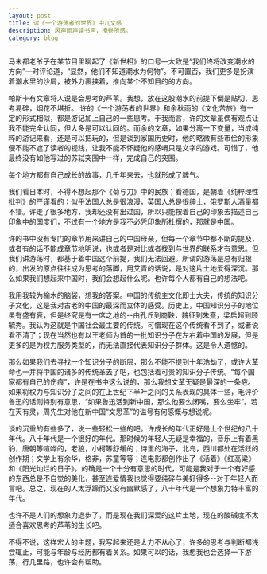 ```yaml
---
layout: post
title: 读《一个游荡者的世界》中几文感
description: 风声雨声读书声，掩卷所感。
category: blog
---
```


马未都老爷子在某节目里聊起了《新世相》的口号—大致是“我们终将改变潮水的方向”—时评论道，“显然，他们不知道潮水为何物”。不可置否，我们更多是扮演着潮水里的沙屑，被外力裹挟着，推向某个不知目的的方向。

帕斯卡有文章将人说是会思考的芦苇。我想，放在这股潮水的前提下倒是贴切，思考易碎，烟花不堪折。
许的《一个游荡者的世界》和余秋雨的《文化苦旅》有一定的形式相似，都是游记加上自己的一些思考。于我而言，许的文章虽偶有观点让我不能完全认同，但大多是可以认同的。而余的文章，如果分离一下变量，当成纯粹的游记来看，还是可以把玩的，但是谈到家国历史时，他的略微有些市侩的形象便不能不遮了读者的视线，让我不能不怀疑他的感喟只是文字的游戏。可惜了，他最终没有如他写过的苏轼突围中一样，完成自己的突围。

每个地方都有自己成长的故事，几千年来去，也就形成了脾气。

我们看日本时，不得不想起那个《菊与刀》中的民族；看德国，是朝着《纯粹理性批判》的严谨看的；似乎法国人总是很浪漫，英国人总是很绅士，俄罗斯人酒量都不错。许走了很多地方，我却还没有出过国，所以只能按着自己的印象去描述自己印象中的国度们，不过有一个地方是我不必凭印象所杜撰的，那就是中国。

许的书中没有专门的章节用来讲自己的中国母亲，但每一个章节中都不断的提及，或者有的话不能成章节地明说，也或者是对比或者找到与世界的联系才有意思。但我们讲游荡时，都基于着中国这个前提，我们无法回避。所谓的游荡是总有归根的，出发的原点往往成为思考的落脚，用艾青的话说，是对这片土地爱得深沉。那么如果我们想起来中国时，我们会想起什么呢。也许每个人都有自己的想法吧。

我用我较为榆木的脑袋，想我的答案。中国的传统主文化即士大夫，传统的知识分子文化，这是我对古老的中国的最深而立体的感受。历史上，中国知识分子的地位虽有盛有衰，但是终究是有一席之地的--由孔丘到商鞅，魏征到朱熹，梁启超到顾毓秀。我认为这就是中国社会最主要的传统。可惜现在这个传统看不到了，或者说看不清了；现在当然也有以王老师为首的一批知识分子在左右着中国的发展，但是更多的是为权力服务类型的，而无法直接代表知识分子群体。这是令人遗憾的。

那么如果我们去寻找一个知识分子的断层，那么不能不提到十年浩劫了，或许大革命也一并将中国的诸多的传统革去了吧，也包括着可贵的知识分子传统。“每个国家都有自己的伤痕”，许是在书中这么说的，那么我想文革无疑是最深的一条疤。如果将权力与知识分子之间的在上世纪下半叶之间的关系表现的具体一些，毛评价鲁迅的话则特别有意思，“如果鲁迅活到新中国，那么他要么闭嘴，要么坐牢”。若在天有灵，周先生对他在新中国“文思革”的谥号有何感慨与想说呢。

谈的沉重的有些多了，说一些轻松一些的吧。许成长的年代正好是上个世纪的八十年代。八十年代是一个很好的年代。那时候的年轻人无疑是幸福的，音乐上有着黑豹，唐朝等喧哗的，老狼，小柯等舒缓的；诗里的海子，北岛，西川都处在活跃的创作期；文学上有余华，格非，苏童等等；连电影都创作出了《活着》《红高粱》和《阳光灿烂的日子》。的确是一个十分有意思的时代，可能是我对于一个有好感的东西总是不自觉的美化，甚至连爱情我也觉得要纯碎与美好得多--对于年轻人而言吧。总之，现在的人太浮躁而又没有幽默感了，八十年代是一个想象力特丰富的年代。

也许不是人们的想象力退步了，而是现在我们深爱的这片土地，现在的酸碱度不太适合喜欢思考的芦苇的生长吧。

不得不说，这样宏大的主题，我写起来还是太力不从心了，许多的思考与判断都浅尝辄止，可能与年龄与经历都有着关系。如果可以的话，我想我也会选择一下游荡，行几里路，也许会有帮助。
